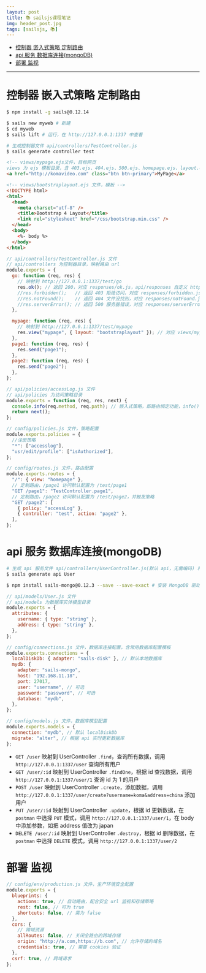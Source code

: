 ```yaml
---
layout: post
title: 📚 sailsjs课程笔记
img: header_post.jpg
tags: [sailsjs, 📚]
---
```


- [控制器 嵌入式策略 定制路由](#控制器-嵌入式策略-定制路由)
- [api 服务 数据库连接(mongoDB)](#api-服务-数据库连接mongodb)
- [部署 监视](#部署-监视)

---

<!-- - 控制器 嵌入式策略 定制路由
- api 服务 数据库连接(mongoDB)
- 部署 监视 -->

# 控制器 嵌入式策略 定制路由

```bash
$ npm install -g sails@0.12.14

$ sails new myweb # 新建
$ cd myweb
$ sails lift # 运行，在 http://127.0.0.1:1337 中查看

# 生成控制器文件 api/controllers/TestController.js
$ sails generate controller test
```

```html
<!-- views/mypage.ejs文件，目标网页
views 为 ejs 模板目录，含 403.ejs、404.ejs、500.ejs、homepage.ejs、layout.ejs 等 -->
<a href="http://komavideo.com" class="btn btn-primary">MyPage</a>

<!-- views/bootstraplayout.ejs 文件，模板 -->
<!DOCTYPE html>
<html>
  <head>
    <meta charset="utf-8" />
    <title>Bootstrap 4 Layout</title>
    <link rel="stylesheet" href="/css/bootstrap.min.css" />
  </head>
  <body>
    <%- body %>
  </body>
</html>
```

```js
// api/controllers/TestController.js 文件
// api/controllers 为控制器目录，映射路由 url
module.exports = {
  go: function (req, res) {
    // 映射到 http://127.0.0.1:1337/test/go
    res.ok(); // 返回 200，对应 responses/ok.js，api/responses 自定义 http 文件
    //res.forbidden();   // 返回 403 拒绝访问，对应 responses/forbidden.js 和 views/403.ejs
    //res.notFound();    // 返回 404 文件没找到，对应 responses/notFound.js 和 views/404.ejs
    //res.serverError(); // 返回 500 服务器错误，对应 responses/serverError.js 和 views/500.ejs
  },

  mypage: function (req, res) {
    // 映射到 http://127.0.0.1:1337/test/mypage
    res.view("mypage", { layout: "bootstraplayout" }); // 对应 views/mypage.ejs 网页和 views/bootstraplayout.ejs 模板
  },
  page1: function (req, res) {
    res.send("page1");
  },
  page2: function (req, res) {
    res.send("page2");
  },
};

// api/policies/accessLog.js 文件
// api/policies 为访问策略目录
module.exports = function (req, res, next) {
  console.info(req.method, req.path); // 嵌入式策略，即路由绑定功能，info() 为路由添加日志功能
  return next();
};

// config/policies.js 文件，策略配置
module.exports.policies = {
  //注册策略
  "*": ["accesslog"],
  "usr/edit/profile": ["isAuthorized"],
};

// config/routes.js 文件，路由配置
module.exports.routes = {
  "/": { view: "homepage" },
  // 定制路由，/page1 访问默认配置为 /test/page1
  "GET /page1": "TestController.page1",
  // 定制路由，/page2 访问默认配置为 /test/page2，并触发策略
  "GET /page2": [
    { policy: "accessLog" },
    { controller: "test", action: "page2" },
  ],
};
```

# api 服务 数据库连接(mongoDB)

```bash
# 生成 api 服务文件 api/controllers/UserController.js(默认 api，无需编码) 和 api/models/User.js
$ sails generate api User

$ npm install sails-mongo@0.12.3 --save --save-exact # 安装 MongoDB 驱动库
```

```js
// api/models/User.js 文件
// api/models 为数据库实体模型目录
module.exports = {
  attributes: {
    username: { type: "string" },
    address: { type: "string" },
  },
};

// config/connections.js 文件，数据库连接配置，含常用数据库配置模板
module.exports.connections = {
  localDiskDb: { adapter: "sails-disk" }, // 默认本地数据库
  mydb: {
    adapter: "sails-mongo",
    host: "192.168.11.18",
    port: 27017,
    user: "username", // 可选
    password: "password", // 可选
    database: "mydb",
  },
};

// config/models.js 文件，数据库模型配置
module.exports.models = {
  connection: "mydb", // 默认 localDiskDb
  migrate: "alter", // 根据 api 实时更新数据库
};
```

- `GET /user` 映射到 UserController `.find`，查询所有数据，调用 `http://127.0.0.1:1337/user` 查询所有用户
- `GET /user/:id` 映射到 UserController `.findOne`，根据 id 查找数据，调用 `http://127.0.0.1:1337/user/1` 查询 id 为 1 的用户
- `POST /user` 映射到 UserController `.create`，添加数据，调用 `http://127.0.0.1:1337/user/create?username=koma&address=china` 添加用户
- `PUT /user/:id` 映射到 UserController `.update`，根据 id 更新数据，在 `postman` 中选择 `PUT` 模式，调用 `http://127.0.0.1:1337/user/1`，在 body 中添加参数，如把 address 值改为 japan
- `DELETE /user/:id` 映射到 UserController `.destroy`，根据 id 删除数据，在 `postman` 中选择 `DELETE` 模式，调用 `http://127.0.0.1:1337/user/2`

# 部署 监视

```js
// config/env/production.js 文件，生产环境安全配置
module.exports = {
  blueprints: {
    actions: true, // 自动路由，配合安全 url 监视和存储策略
    rest: false, // 可为 true
    shortcuts: false, // 需为 false
  },
  cors: {
    // 跨域资源
    allRoutes: false, // 关闭全路由的跨域存储
    origin: "http://a.com,https://b.com", // 允许存储的域名
    credentials: true, // 需要 cookies 验证
  },
  csrf: true, // 跨域请求
};
```
